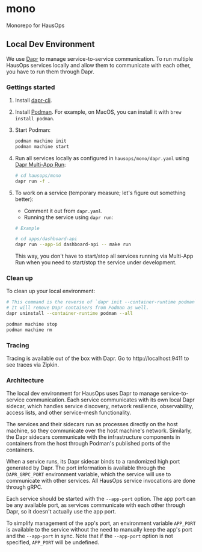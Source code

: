 # mono

Monorepo for HausOps

## Local Dev Environment

We use [Dapr](https://dapr.io/) to manage service-to-service communication. To run multiple HausOps services locally and allow them to communicate with each other, you have to run them through Dapr.

### Gettings started

1. Install [dapr-cli](https://docs.dapr.io/getting-started/install-dapr-cli/).
1. Install [Podman](https://podman.io/getting-started/installation). For example, on MacOS, you can install it with `brew install podman`.
1. Start Podman:

   ```sh
   podman machine init
   podman machine start
   ```

1. Run all services locally as configured in `hausops/mono/dapr.yaml` using [Dapr Multi-App Run](https://docs.dapr.io/developing-applications/local-development/multi-app-dapr-run/multi-app-overview/):

   ```sh
   # cd hausops/mono
   dapr run -f .
   ```

1. To work on a service (temporary measure; let's figure out something better):

   - Comment it out from `dapr.yaml`.
   - Running the service using `dapr run`:

   ```sh
   # Example

   # cd apps/dashboard-api
   dapr run --app-id dashboard-api -- make run
   ```

   This way, you don't have to start/stop all services running via Multi-App Run when you need to start/stop the service under development.

### Clean up

To clean up your local environment:

```sh
# This command is the reverse of `dapr init --container-runtime podman`.
# It will remove Dapr containers from Podman as well.
dapr uninstall --container-runtime podman --all

podman machine stop
podman machine rm
```

### Tracing

Tracing is available out of the box with Dapr. Go to http://localhost:9411 to see traces via Zipkin.

### Architecture

The local dev environment for HausOps uses Dapr to manage service-to-service communication. Each service communicates with its own local Dapr sidecar, which handles service discovery, network resilience, observability, access lists, and other service-mesh functionality.

The services and their sidecars run as processes directly on the host machine, so they communicate over the host machine's network. Similarly, the Dapr sidecars communicate with the infrastructure components in containers from the host through Podman's published ports of the containers.

When a service runs, its Dapr sidecar binds to a randomized high port generated by Dapr. The port information is available through the `DAPR_GRPC_PORT` environment variable, which the service will use to communicate with other services. All HausOps service invocations are done through gRPC.

Each service should be started with the `--app-port` option. The app port can be any available port, as services communicate with each other through Dapr, so it doesn't actually use the app port.

To simplify management of the app's port, an environment variable `APP_PORT` is available to the service without the need to manually keep the app's port and the `--app-port` in sync. Note that if the `--app-port` option is not specified, `APP_PORT` will be undefined.
